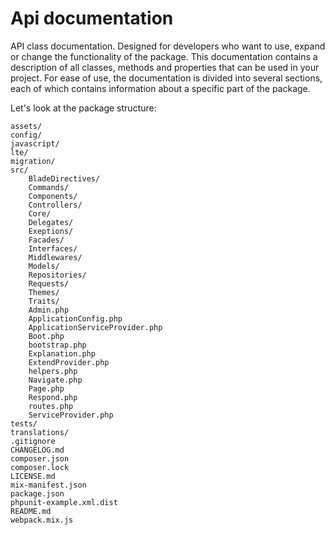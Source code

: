 # Api documentation

API class documentation. Designed for developers who want to use, expand or change the functionality of the package.
This documentation contains a description of all classes, methods and properties that can be used in your project.
For ease of use, the documentation is divided into several sections, each of which contains information about a specific part of the package.

Let's look at the package structure:
```
assets/
config/
javascript/
lte/
migration/
src/
    BladeDirectives/
    Commands/
    Components/
    Controllers/
    Core/
    Delegates/
    Exeptions/
    Facades/
    Interfaces/
    Middlewares/
    Models/
    Repositories/
    Requests/
    Themes/
    Traits/
    Admin.php
    ApplicationConfig.php
    ApplicationServiceProvider.php
    Boot.php
    bootstrap.php
    Explanation.php
    ExtendProvider.php
    helpers.php
    Navigate.php
    Page.php
    Respond.php
    routes.php
    ServiceProvider.php
tests/
translations/
.gitignore
CHANGELOG.md
composer.json
composer.lock
LICENSE.md
mix-manifest.json
package.json
phpunit-example.xml.dist
README.md
webpack.mix.js
```
